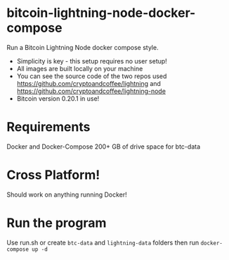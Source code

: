 # bitcoin-lightning-node-docker-compose
Run a Bitcoin Lightning Node docker compose style.  

- Simplicity is key - this setup requires no user setup!
- All images are built locally on your machine 
- You can see the source code of the two repos used https://github.com/cryptoandcoffee/lightning and https://github.com/cryptoandcoffee/lightning-node
- Bitcoin version 0.20.1 in use!

# Requirements
Docker and Docker-Compose
200+ GB of drive space for btc-data

# Cross Platform! 
Should work on anything running Docker!

# Run the program
Use run.sh or create ```btc-data``` and ```lightning-data``` folders then run ```docker-compose up -d```
